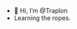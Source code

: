 - 👋 Hi, I’m @Traplon
- Learning the ropes.

<!---
Traplon/Traplon is a ✨ special ✨ repository because its `README.md` (this file) appears on your GitHub profile.
You can click the Preview link to take a look at your changes.
--->
